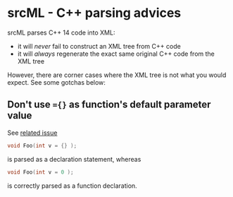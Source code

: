 # srcML - C++ parsing advices

srcML parses C++ 14 code into XML:
* it will *never* fail to construct an XML tree from C++ code
* it will *always* regenerate the exact same original C++ code from the XML tree

However, there are corner cases where the XML tree is not what you would expect. See some gotchas below:

## Don't use `={}` as function's default parameter value

See [related issue](https://github.com/srcML/srcML/issues/1833)

```cpp
void Foo(int v = {} );
```
is parsed as a declaration statement, whereas

```cpp
void Foo(int v = 0 );
```
is correctly parsed as a function declaration.
